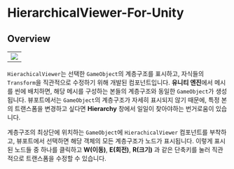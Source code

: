 # HierarchicalViewer-For-Unity

## Overview
<table><tr><td>
<img src="https://github.com/mamajuk/HierarchicalViewer-For-Unity/blob/main/readmy_gif.gif?raw=true">
</td></tr></table> 

```HierachicalViewer```는 선택한 ```GameObject```의 계층구조를 표시하고, 자식들의 ```Transform```을 직관적으로 수정하기 위해 개발된 컴포넌트입니다. **유니티 엔진**에서 메시를 씬에 배치하면, 해당 메시를 구성하는 본들의 계층구조와 동일한 ```GameObject```가 생성됩니다. 뷰포트에서는 ```GameObject```의 계층구조가 자세히 표시되지 않기 때문에, 특정 본의 트랜스폼을 변경하고 싶다면 **Hierarchy** 창에서 일일이 찾아야하는 번거로움이 있습니다. 

계층구조의 최상단에 위치하는 ```GameObject```에 ```HierachicalViewer``` 컴포넌트를 부착하고, 뷰포트에서 선택하면 해당 객체의 모든 계층구조가 노드가 표시됩니다. 이렇게 표시된 노드들 중 하나를 클릭하고 **W(이동)**, **E(회전)**, **R(크기)** 과 같은 단축키를 눌러 직관적으로 트랜스폼을 수정할 수 있습니다.
